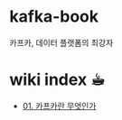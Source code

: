 # kafka-book
카프카, 데이터 플랫폼의 최강자
<br>

# wiki index ☕︎
- [01. 카프카란 무엇인가](https://github.com/KOO-YS/kafka-book/wiki/01.-%EC%B9%B4%ED%94%84%EC%B9%B4%EB%9E%80-%EB%AC%B4%EC%97%87%EC%9D%B8%EA%B0%80)
